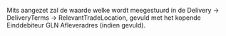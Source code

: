 Mits aangezet zal de waarde welke wordt meegestuurd in de Delivery -> DeliveryTerms -> RelevantTradeLocation, gevuld met het kopende Einddebiteur GLN Afleveradres (indien gevuld).
